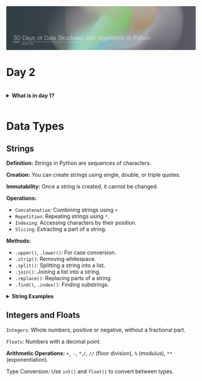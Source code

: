 <img src='../Files/Images/Header.jpg'>

# Day 2

<br>
<details>
<summary>
<strong>What is in day 1?</strong>  
</summary>

   - [Data Types](#Data-Types)
      - [Strings]
      - [Integers and Floats]
      - [Lists]
      - [Tuples]
      - [Sets]
      - [Dictionaries]
      
    

</details>


<br>

# Data Types

## Strings

**Definition:** Strings in Python are sequences of characters.

**Creation:** You can create strings using single, double, or triple quotes.

**Immutability:** Once a string is created, it cannot be changed.


**Operations:**
- `Concatenation`: Combining strings using `+`
- `Repetition`: Repeating strings using `*`.
- `Indexing`: Accessing characters by their position.
- `Slicing`: Extracting a part of a string.


**Methods:**
- `.upper()`, `.lower()`: For case conversion.
- `.strip()`: Removing whitespace.
- `.split()`: Splitting a string into a list.
- `.join()`: Joining a list into a string.
- `.replace()`: Replacing parts of a string.
- `.find()`, `.index()`: Finding substrings.

<details>
<summary>
<strong>String Examples</strong>  
</summary

```python

Concatenation = "Hello" + " " + "World!"
Repetition  
    

```

</details>

## Integers and Floats

`Integers`: Whole numbers, positive or negative, without a fractional part.

`Floats`: Numbers with a decimal point.

**Arithmetic Operations:** `+`,` -`, `*`,`/`, `//` (floor division), `%` (modulus), `**` (exponentiation).

Type Conversion: Use `int()` and `float()` to convert between types.
